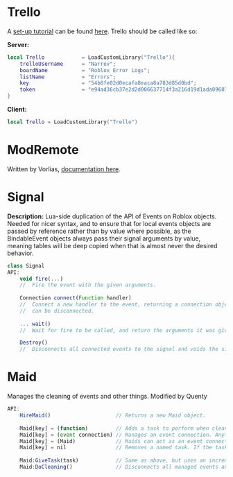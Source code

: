 # Trello
A [set-up tutorial](https://scriptinghelpers.org/blog/logging-errors-with-trello) can be found [here](https://scriptinghelpers.org/blog/logging-errors-with-trello).
Trello should be called like so:

**Server:**
```lua
local Trello			= LoadCustomLibrary("Trello"){
	trelloUsername		= "Narrev";
	boardName			= "Roblox Error Logs";
	listName			= "Errors";
	key					= "54b8fe02d0ecafa8eaca8a783d85d0bd";
	token				= "e94ad36cb37e2d2d006637714f3a216d19d1ada096073e250be45ec96930ccce";
}
```

**Client:**
```lua
local Trello = LoadCustomLibrary("Trello")
```

# ModRemote
Written by Vorlias, [documentation here](https://github.com/Vorlias/ROBLOX-ModRemote).

# Signal
**Description:**
	Lua-side duplication of the API of Events on Roblox objects. Needed for nicer
	syntax, and to ensure that for local events objects are passed by reference
	rather than by value where possible, as the BindableEvent objects always pass
	their signal arguments by value, meaning tables will be deep copied when that
	is almost never the desired behavior.
```javascript
class Signal
API:
	void fire(...)
	//	Fire the event with the given arguments.
		
	Connection connect(Function handler)
	//	Connect a new handler to the event, returning a connection object that
	//	can be disconnected.
		
	... wait()
	//	Wait for fire to be called, and return the arguments it was given.

	Destroy()
	//	Disconnects all connected events to the signal and voids the signal as unusable.
```

# Maid
Manages the cleaning of events and other things.
Modified by Quenty
```javascript
API:
	HireMaid()                     // Returns a new Maid object.
 
	Maid[key] = (function)         // Adds a task to perform when cleaning up.
	Maid[key] = (event connection) // Manages an event connection. Anything that isn't a function is assumed to be this.
	Maid[key] = (Maid)             // Maids can act as an event connection, allowing a Maid to have other maids to clean up.
	Maid[key] = nil                // Removes a named task. If the task is an event, it is disconnected.
 
	Maid:GiveTask(task)            // Same as above, but uses an incremented number as a key.
	Maid:DoCleaning()              // Disconnects all managed events and performs all clean-up tasks.
```
